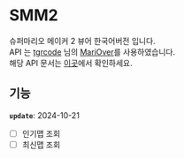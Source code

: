 # SMM2

슈퍼마리오 메이커 2 뷰어 한국어버전 입니다.<br />
API 는 [tgrcode](https://github.com/TheGreatRambler) 님의 [MariOver](https://github.com/TheGreatRambler/MariOver)를 사용하였습니다.<br />
해당 API 문서는 [이곳](https://tgrcode.com/mm2/docs/)에서 확인하세요.

## 기능

**`update`**: 2024-10-21

- [ ] 인기맵 조회
- [ ] 최신맵 조회